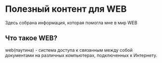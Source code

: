 # Полезный контент для WEB
Здесь собрана информация, которая помогла мне в мир WEB 
## Что такое WEB?
web(паутина) -  система доступа к связанным между собой документами на различных компьютерах, подключенных к Интернету.